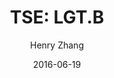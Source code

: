 ---
type: "report"
paper: "LGT.B_Henry_Zhang.pdf"
author: "Henry Zhang"
company: "Logitec Coporation"
date: "2016-06-19"
summary: "Logistec Corporation (Logistec) is a marine and environmental
services provider based out of Montréal, Quebec. Within the
firm’s marine services segment, it provides cargo handling,
stevedoring (loading & unloading vessels), transportation, and
marine agency services. Within the environmental sector, the
firm provides structural rehabilitation for underground water
mains, regulated materials management, site remediation, risk
assessment, and woven-house manufacturing."
title: "TSE: LGT.B"
---